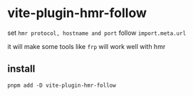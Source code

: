 # vite-plugin-hmr-follow

set `hmr protocol, hostname and port` follow `import.meta.url`

it will make some tools like `frp` will work well with hmr

## install

```shell
pnpm add -D vite-plugin-hmr-follow
```
